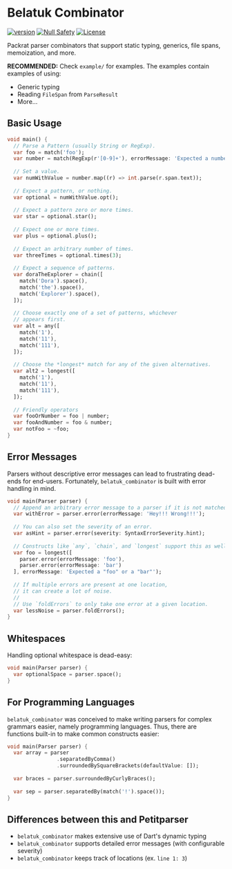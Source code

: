 # Belatuk Combinator

[![version](https://img.shields.io/badge/pub-v3.0.0-brightgreen)](https://pub.dartlang.org/packages/belatuk_combinator)
[![Null Safety](https://img.shields.io/badge/null-safety-brightgreen)](https://dart.dev/null-safety)
[![License](https://img.shields.io/github/license/dart-backend/belatuk-common-utilities)](https://github.com/dart-backend/belatuk-common-utilities/packages/combinator/LICENSE)

Packrat parser combinators that support static typing, generics, file spans, memoization, and more.

**RECOMMENDED:**
Check `example/` for examples.
The examples contain examples of using:

* Generic typing
* Reading `FileSpan` from `ParseResult`
* More...

## Basic Usage

```dart
void main() {
  // Parse a Pattern (usually String or RegExp).
  var foo = match('foo');
  var number = match(RegExp(r'[0-9]+'), errorMessage: 'Expected a number.');
  
  // Set a value.
  var numWithValue = number.map((r) => int.parse(r.span.text));
  
  // Expect a pattern, or nothing.
  var optional = numWithValue.opt();
  
  // Expect a pattern zero or more times.
  var star = optional.star();
  
  // Expect one or more times.
  var plus = optional.plus();
  
  // Expect an arbitrary number of times.
  var threeTimes = optional.times(3);
  
  // Expect a sequence of patterns.
  var doraTheExplorer = chain([
    match('Dora').space(),
    match('the').space(),
    match('Explorer').space(),
  ]);
  
  // Choose exactly one of a set of patterns, whichever
  // appears first.
  var alt = any([
    match('1'),
    match('11'),
    match('111'),
  ]);
  
  // Choose the *longest* match for any of the given alternatives.
  var alt2 = longest([
    match('1'),
    match('11'),
    match('111'),
  ]);
  
  // Friendly operators
  var fooOrNumber = foo | number;
  var fooAndNumber = foo & number;
  var notFoo = ~foo;
}
```

## Error Messages

Parsers without descriptive error messages can lead to frustrating dead-ends
for end-users. Fortunately, `belatuk_combinator` is built with error handling in mind.

```dart
void main(Parser parser) {
  // Append an arbitrary error message to a parser if it is not matched.
  var withError = parser.error(errorMessage: 'Hey!!! Wrong!!!');
  
  // You can also set the severity of an error.
  var asHint = parser.error(severity: SyntaxErrorSeverity.hint);
  
  // Constructs like `any`, `chain`, and `longest` support this as well.
  var foo = longest([
    parser.error(errorMessage: 'foo'),
    parser.error(errorMessage: 'bar')
  ], errorMessage: 'Expected a "foo" or a "bar"');
  
  // If multiple errors are present at one location,
  // it can create a lot of noise.
  //
  // Use `foldErrors` to only take one error at a given location.
  var lessNoise = parser.foldErrors();
}
```

## Whitespaces

Handling optional whitespace is dead-easy:

```dart
void main(Parser parser) {
  var optionalSpace = parser.space();
}
```

## For Programming Languages

`belatuk_combinator` was conceived to make writing parsers for complex grammars easier,
namely programming languages. Thus, there are functions built-in to make common constructs
easier:

```dart
void main(Parser parser) {
  var array = parser
                .separatedByComma()
                .surroundedBySquareBrackets(defaultValue: []);
  
  var braces = parser.surroundedByCurlyBraces();
  
  var sep = parser.separatedBy(match('!').space());
}
```

## Differences between this and Petitparser

* `belatuk_combinator` makes extensive use of Dart's dynamic typing
* `belatuk_combinator` supports detailed error messages (with configurable severity)
* `belatuk_combinator` keeps track of locations (ex. `line 1: 3`)
